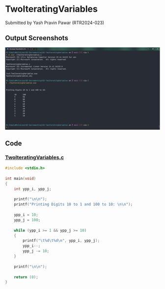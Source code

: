 # TwoIteratingVariables

Submitted by Yash Pravin Pawar (RTR2024-023)

## Output Screenshots
![output.png](./02-Screenshots/output.png)

## Code
### [TwoIteratingVariables.c](./01-Code/TwoIteratingVariables.c)
```c
#include <stdio.h>

int main(void)
{
    int ypp_i, ypp_j;

    printf("\n\n");
    printf("Printing Digits 10 to 1 and 100 to 10: \n\n");

    ypp_i = 10;
    ypp_j = 100;

    while (ypp_i >= 1 && ypp_j >= 10)
    {
        printf("\t%d\t%d\n", ypp_i, ypp_j);
        ypp_i--;
        ypp_j -= 10;
    }

    printf("\n\n");

    return (0);
}

```
